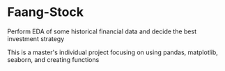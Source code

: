 # Faang-Stock
Perform EDA of some historical financial data and decide the best investment strategy

This is a master's individual project focusing on using pandas, matplotlib, seaborn, and creating functions
